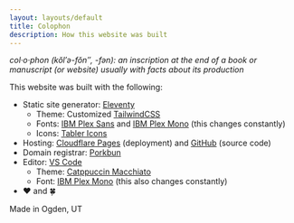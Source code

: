 ```yaml
---
layout: layouts/default
title: Colophon
description: How this website was built
---
```


_col·​o·​phon (kŏl′ə-fŏn″, -fən): an inscription at the end of a book or manuscript (or website) usually with facts about its production_

This website was built with the following:

- Static site generator: [Eleventy](https://www.11ty.dev)
  - Theme: Customized [TailwindCSS](https://www.tailwindcss.com)
  - Fonts: [IBM Plex Sans](https://fonts.google.com/specimen/IBM+Plex+Sans) and [IBM Plex Mono](https://fonts.google.com/specimen/IBM+Plex+Mono) (this changes constantly)
  - Icons: [Tabler Icons](https://tabler.io/icons)
- Hosting: [Cloudflare Pages](https://pages.cloudflare.com/) (deployment) and [GitHub](https://github.com/sphars/spencerharston.com) (source code)
- Domain registrar: [Porkbun](https://porkbun.com)
- Editor: [VS Code](https://code.visualstudio.com)
  - Theme: [Catppuccin Macchiato](https://marketplace.visualstudio.com/items?itemName=Catppuccin.catppuccin-vsc)
  - Font: [IBM Plex Mono](https://fonts.google.com/specimen/IBM+Plex+Mono) (this also changes constantly)
- ❤ and 🍀

Made in Ogden, UT
